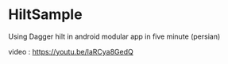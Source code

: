 # HiltSample
Using Dagger hilt in android modular app in five minute (persian)


video : https://youtu.be/laRCya8GedQ
